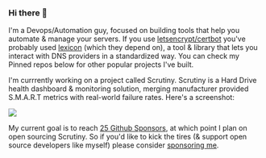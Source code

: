 ### Hi there 👋

I'm a Devops/Automation guy, focused on building tools that help you automate & manage your servers. If you use [letsencrypt/certbot](https://github.com/certbot/certbot) you've probably used [lexicon](https://github.com/AnalogJ/lexicon) (which they depend on), a tool & library that lets you interact with DNS providers in a standardized way.
You can check my Pinned repos below for other popular projects I've built. 

I'm currrently working on a project called Scrutiny. Scrutiny is a Hard Drive health dashboard & monitoring solution, merging manufacturer provided S.M.A.R.T metrics with real-world failure rates. Here's a screenshot:

![](https://github.com/AnalogJ/scrutiny/raw/master/dashboard.png)

My current goal is to reach [25 Github Sponsors](https://github.com/sponsors/AnalogJ/), at which point I plan on open sourcing Scrutiny. So if you'd like to kick the tires (& support open source developers like myself) please consider [sponsoring me](https://github.com/sponsors/AnalogJ/).
